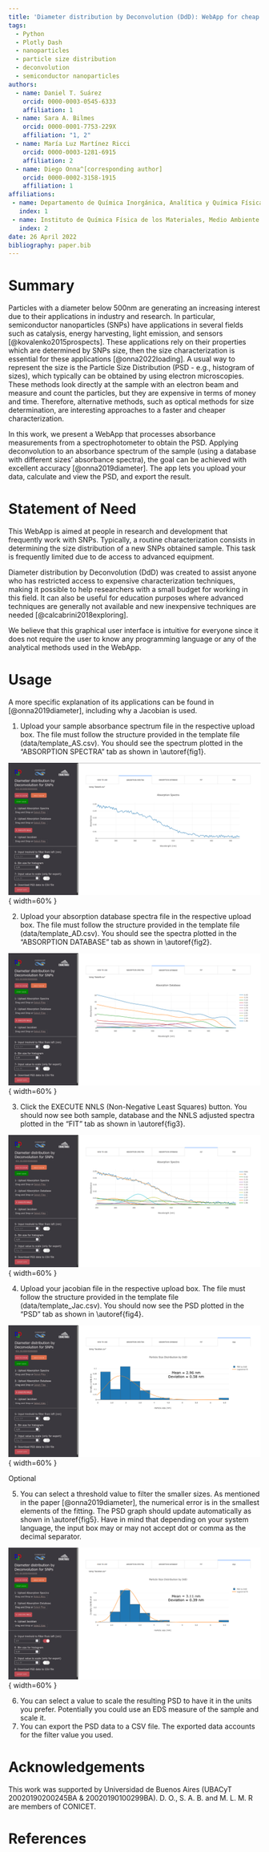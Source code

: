 ```yaml
---
title: 'Diameter distribution by Deconvolution (DdD): WebApp for cheap and fast determination of particle size distribution (PSD) of semiconductor nanoparticles from optical measurements'
tags:
  - Python
  - Plotly Dash
  - nanoparticles
  - particle size distribution
  - deconvolution
  - semiconductor nanoparticles
authors:
  - name: Daniel T. Suárez
    orcid: 0000-0003-0545-6333
    affiliation: 1
  - name: Sara A. Bilmes
    orcid: 0000-0001-7753-229X
    affiliation: "1, 2"
  - name: María Luz Martínez Ricci
    orcid: 0000-0003-1281-6915
    affiliation: 2
  - name: Diego Onna^[corresponding author]
    orcid: 0000-0002-3158-1915
    affiliation: 1
affiliations:
 - name: Departamento de Química Inorgánica, Analítica y Química Física, Facultad de Ciencias Exactas y Naturales, Universidad de Buenos Aires, Buenos Aires, Argentina
   index: 1
 - name: Instituto de Química Física de los Materiales, Medio Ambiente y Energía, (INQUIMAE) CONICET Universidad de Buenos Aires, Buenos Aires, Argentina
   index: 2
date: 26 April 2022
bibliography: paper.bib
---
```


# Summary

Particles with a diameter below 500nm are generating an increasing interest due to their applications in industry and research. In particular, semiconductor nanoparticles (SNPs) have applications in several fields such as catalysis, energy harvesting, light emission, and sensors [@kovalenko2015prospects]. These applications rely on their properties which are determined by SNPs size, then the size characterization is essential for these applications [@onna2022loading]. A usual way to represent the size is the Particle Size Distribution (PSD - e.g., histogram of sizes), which typically can be obtained by using electron microscopies. These methods look directly at the sample with an electron beam and measure and count the particles, but they are expensive in terms of money and time. Therefore, alternative methods, such as optical methods for size determination, are interesting approaches to a faster and cheaper characterization.

In this work, we present a WebApp that processes absorbance measurements from a spectrophotometer to obtain the PSD. Applying deconvolution to an absorbance spectrum of the sample (using a database with different sizes’ absorbance spectra), the goal can be achieved with excellent accuracy [@onna2019diameter]. The app lets you upload your data, calculate and view the PSD, and export the result.

# Statement of Need

This WebApp is aimed at people in research and development that frequently work with SNPs. Typically, a routine characterization consists in determining the size distribution of a new SNPs obtained sample. This task is frequently limited due to de access to advanced equipment.

Diameter distribution by Deconvolution (DdD) was created to assist anyone who has restricted access to expensive characterization techniques, making it possible to help researchers with a small budget for working in this field. It can also be useful for education purposes where advanced techniques are generally not available and new inexpensive techniques are needed [@calcabrini2018exploring].

We believe that this graphical user interface is intuitive for everyone since it does not require the user to know any programming language or any of the analytical methods used in the WebApp.

# Usage

A more specific explanation of its applications can be found in [@onna2019diameter], including why a Jacobian is used.

1. Upload your sample absorbance spectrum file in the respective upload box. The file must follow the structure provided in the template file (data/template_AS.csv). You should see the spectrum plotted in the “ABSORPTION SPECTRA” tab as shown in \autoref{fig1}.

![Screenshot of the absortion spectra ploted.\label{fig1}](assets/fig1.png){ width=60% }

2. Upload your absorption database spectra file in the respective upload box. The file must follow the structure provided in the template file (data/template_AD.csv). You should see the spectra plotted in the “ABSORPTION DATABASE” tab as shown in \autoref{fig2}.

![Screenshot of the absortion database ploted.\label{fig2}](assets/fig2.png){ width=60% }

3. Click the EXECUTE NNLS (Non-Negative Least Squares) button. You should now see both sample, database and the NNLS adjusted spectra plotted in the “FIT” tab as shown in \autoref{fig3}.

![Screenshot of the sample, database and the NNLS adjusted spectra plotted.\label{fig3}](assets/fig3.png){ width=60% }

4. Upload your jacobian file in the respective upload box. The file must follow the structure provided in the template file (data/template_Jac.csv). You should now see the PSD plotted in the “PSD” tab as shown in \autoref{fig4}.

![Screenshot of the PSD plotted.\label{fig4}](assets/fig4.png){ width=60% }

Optional

5. You can select a threshold value to filter the smaller sizes. As mentioned in the paper [@onna2019diameter], the numerical error is in the smallest elements of the fitting. The PSD graph should update automatically as shown in \autoref{fig5}. Have in mind that depending on your system language, the input box may or may not accept dot or comma as the decimal separator.

![Screenshot of the PSD plotted with the filter applied.\label{fig5}](assets/fig5.png){ width=60% }

6. You can select a value to scale the resulting PSD to have it in the units you prefer. Potentially you could use an EDS measure of the sample and scale it.
7. You can export the PSD data to a CSV file. The exported data accounts for the filter value you used.


# Acknowledgements

This work was supported by Universidad de Buenos Aires (UBACyT 20020190200245BA & 20020190100299BA). D. O., S. A. B. and M. L. M. R are members of CONICET. 
 
# References
